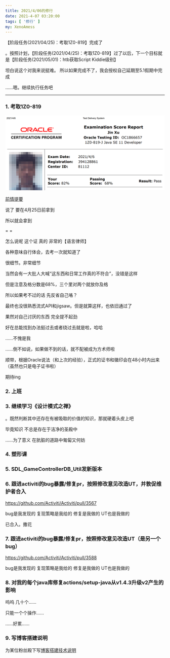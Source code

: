 ```yaml
---
title: 2021/4/06的修行
date: 2021-4-07 03:20:00
tags: [ '修行' ]
my: XenoAmess
---
```


【阶段任务(2021/04/25)：考取1Z0-819】完成了

。按照计划，【阶段任务(2021/04/25)：考取1Z0-819】过了以后，下一个目标就是【阶段任务(2021/05/01)：htb获取Script Kiddie级别】

坦白说这个对我来说挺难。 所以如果完成不了，我会授权自己延期至5.1假期中完成

……嗯。继续执行任务吧

---

### 1. 考取1Z0-819

![1Z0-819](/resources/20210406修行/1Z0-819.png)

[前情提要](/2021/03/14/20210314OracleJavaSE11专业证书限时促销/)

说了 要在4月25日前拿到

所以就会拿到

= =

怎么说呢 这个证 真的 非常的【语言律师】

各种意味自行体会，去考一次就知道了

很细节。非常细节

当然会有一大批人大喊“这东西和日常工作真的不符合”，没错是这样

但是注意及格分数是68%，三个里对两个就放你及格

所以如果考不过的话 先反省自己咯？

最终也没很熟悉流式API和jigsaw。但是就算这样，也依旧通过了

果然对自己讨厌的东西 完全提不起劲

好在总能找到办法挺过去或者绕过去就是啦，哈哈

……不愧是我

……倒不如说，如果做不到的话，就不配被成为方术师啦

顺带，根据Oracle说法（和上次的经验），正式的证书和徽印会在48小时内出来（虽然也只是电子证书啦）

期待ing

### 2. 上班

### 3. 继续学习《设计模式之禅》

。既然判断其中还存在有被吸取的价值的知识，那就硬着头皮上吧

毕竟知识 不总是存在于洁净的圣殿中

……为了意义 在肮脏的道路中匍匐又何妨

### 4. 塑形课

### 5. SDL_GameControllerDB_Util发新版本

### 6. 跟进activiti的bug暴露/修复pr，按照修改意见改造UT，并敦促维护者合入

https://github.com/Activiti/Activiti/pull/3567

bug是我发现的 复现策略是我给的 修复是我做的 UT也是我做的

已合入。撒花

### 7. 跟进activiti的bug暴露/修复pr，按照修改意见改造UT（是另一个bug）

https://github.com/Activiti/Activiti/pull/3588

bug是我发现的 复现策略是我给的 修复是我做的 UT也是我做的

### 8. 对我的每个java库修复actions/setup-java从v1.4.3升级v2产生的影响

呜呜 几十个……

只能一个个操作……

……好累……

### 9. 写博客搭建说明

为某位粉丝殿下写[博客搭建技术说明](/2021/04/07/20210407博客搭建技术说明/)
